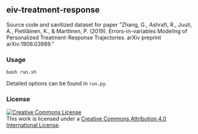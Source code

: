 ## eiv-treatment-response

Source code and sanitized dataset for paper "Zhang, G., Ashrafi, R., Juuti, A., Pietiläinen, K., & Marttinen, P. (2019). Errors-in-variables Modeling of Personalized Treatment-Response Trajectories. arXiv preprint arXiv:1906.03989."

### Usage

```
bash run.sh
```

Detailed options can be found in `run.py`.

### License

<a rel="license" href="http://creativecommons.org/licenses/by/4.0/"><img alt="Creative Commons License" style="border-width:0" src="https://i.creativecommons.org/l/by/4.0/88x31.png" /></a><br />This work is licensed under a <a rel="license" href="http://creativecommons.org/licenses/by/4.0/">Creative Commons Attribution 4.0 International License</a>.
